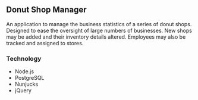 ## Donut Shop Manager
An application to manage the business statistics of a series of donut shops. Designed to ease the oversight of large numbers of businesses. New shops may be added and their inventory details altered. Employees may also be tracked and assigned to stores.

### Technology
- Node.js
- PostgreSQL
- Nunjucks
- jQuery
